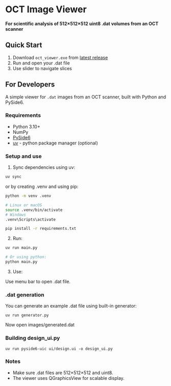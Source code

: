 # OCT Image Viewer

**For scientific analysis of 512×512×512 uint8 .dat volumes from an OCT scanner**

## Quick Start
1. Download `oct_viewer.exe` from [latest release](https://github.com/asgilliard/oct_viewer/releases/latest)
2. Run and open your .dat file
3. Use slider to navigate slices

## For Developers

A simple viewer for `.dat` images from an OCT scanner, built with Python and PySide6.

### Requirements

- Python 3.10+  
- NumPy
- [PySide6](https://pypi.org/project/PySide6/)
- [uv](https://docs.astral.sh/uv/) - python package manager (optional)


### Setup and use

1. Sync dependencies using uv:

```bash
uv sync
```

or by creating .venv and using pip:

```bash
python -m venv .venv

# Linux or macOS
source .venv/bin/activate
# Windows
.venv\Scripts\activate 

pip install -r requirements.txt
```

2. Run:

```bash
uv run main.py

# Or using python:
python main.py
```

3. Use:

Use menu bar to open .dat file.

### .dat generation

You can generate an example .dat file using built-in generator:

```
uv run generator.py
```

Now open images/generated.dat

### Building design_ui.py

```
uv run pyside6-uic ui/design.ui -o design_ui.py
```

### Notes
- Make sure .dat files are 512×512×512 and uint8.
- The viewer uses QGraphicsView for scalable display.

